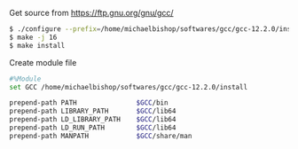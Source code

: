 Get source from https://ftp.gnu.org/gnu/gcc/
```bash
$ ./configure --prefix=/home/michaelbishop/softwares/gcc/gcc-12.2.0/install --disable-multilib # only 64bit
$ make -j 16
$ make install
```

Create module file
```bash
#%Module
set GCC /home/michaelbishop/softwares/gcc/gcc-12.2.0/install

prepend-path PATH               $GCC/bin
prepend-path LIBRARY_PATH       $GCC/lib64
prepend-path LD_LIBRARY_PATH    $GCC/lib64
prepend-path LD_RUN_PATH        $GCC/lib64
prepend-path MANPATH            $GCC/share/man
```
